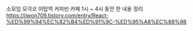 소모임 모각코 야탑역 커피빈 카페 1시 ~ 4시 동안 한 내용 정리   
https://jiwon709.tistory.com/entry/React-%ED%99%94%EC%82%B4%ED%91%9C-%ED%95%A8%EC%88%98
